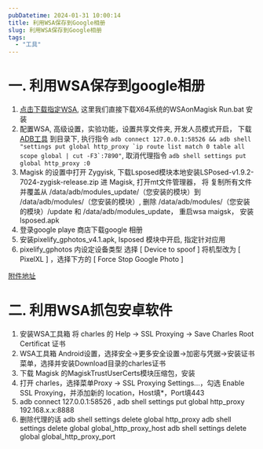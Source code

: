 ```yaml
---
pubDatetime: 2024-01-31 10:00:14
title: 利用WSA保存到Google相册
slug: 利用WSA保存到Google相册
tags:
  - "工具"
---
```


# 一. 利用WSA保存到google相册
1. [点击下载指定WSA](https://github.com/MustardChef/WSABuilds/releases), 这里我们直接下载X64系统的WSAonMagisk Run.bat 安装
2. 配置WSA, 高级设置，实验功能，设置共享文件夹, 开发人员模式开启， 下载[ADB工具](https://developer.android.com/tools/releases/platform-tools?hl=zh-cn) 到目录下, 执行指令 ```adb connect 127.0.0.1:58526 && adb shell "settings put global http_proxy `ip route list match 0 table all scope global | cut -F3`:7890"```, 取消代理指令 `adb shell settings put global http_proxy :0`
3. Magisk 的设置中打开 Zygyisk, 下载Lsposed模块本地安装LSPosed-v1.9.2-7024-zygisk-release.zip 进 Magisk, 打开mt文件管理器， 将 复制所有文件并覆盖从 /data/adb/modules_update/（您安装的模块）到 /data/adb/modules/（您安装的模块）, 删除 /data/adb/modules/（您安装的模块）/update  和 /data/adb/modules_update， 重启wsa maigsk， 安装lsposed.apk
4. 登录google playe 商店下载google 相册
5. 安装pixelify_gphotos_v4.1.apk,  lsposed 模块中开启, 指定针对应用
6. pixelify_gphotos 内设定设备类型 选择 [ Device to spoof ] 将机型改为 [ PixelXL ] ，选择下方的 [ Force Stop Google Photo ]

[附件地址](https://www.lanzv.com/ifwxc1mt4mdc)


# 二. 利用WSA抓包安卓软件

1. 安装WSA工具箱 将 charles 的 Help -> SSL Proxying -> Save Charles Root Certificat 证书
2. WSA工具箱 Android设置，选择安全->更多安全设置->加密与凭据->安装证书菜单，选择并安装Download目录的charles证书
3. 下载 Magisk 的MagiskTrustUserCerts模块压缩包，安装
4. 打开 charles，选择菜单Proxy -> SSL Proxying Settings...，勾选 Enable SSL Proxying，并添加新的 location，Host填*，Port填443
5. adb connect 127.0.0.1:58526 , adb shell settings put global http_proxy 192.168.x.x:8888
6. 删除代理的话 adb shell settings delete global http_proxy
   adb shell settings delete global global_http_proxy_host
   adb shell settings delete global global_http_proxy_port

